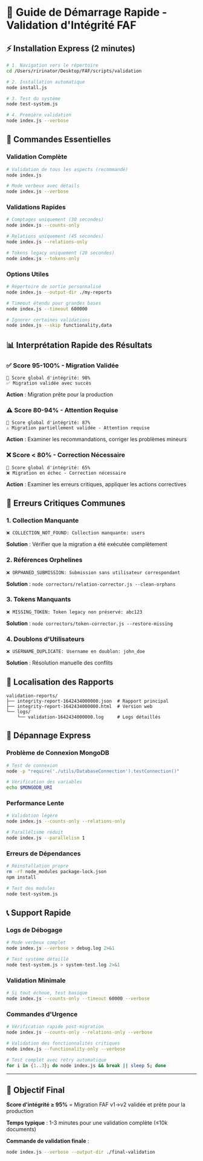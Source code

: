 # 🚀 Guide de Démarrage Rapide - Validation d'Intégrité FAF

## ⚡ Installation Express (2 minutes)

```bash
# 1. Navigation vers le répertoire
cd /Users/ririnator/Desktop/FAF/scripts/validation

# 2. Installation automatique
node install.js

# 3. Test du système
node test-system.js

# 4. Première validation
node index.js --verbose
```

## 🎯 Commandes Essentielles

### Validation Complète
```bash
# Validation de tous les aspects (recommandé)
node index.js

# Mode verbeux avec détails
node index.js --verbose
```

### Validations Rapides
```bash
# Comptages uniquement (30 secondes)
node index.js --counts-only

# Relations uniquement (45 secondes)  
node index.js --relations-only

# Tokens legacy uniquement (20 secondes)
node index.js --tokens-only
```

### Options Utiles
```bash
# Répertoire de sortie personnalisé
node index.js --output-dir ./my-reports

# Timeout étendu pour grandes bases
node index.js --timeout 600000

# Ignorer certaines validations
node index.js --skip functionality,data
```

## 📊 Interprétation Rapide des Résultats

### ✅ Score 95-100% - Migration Validée
```
🎯 Score global d'intégrité: 98%
✅ Migration validée avec succès
```
**Action** : Migration prête pour la production

### ⚠️ Score 80-94% - Attention Requise
```
🎯 Score global d'intégrité: 87%
⚠️ Migration partiellement validée - Attention requise
```
**Action** : Examiner les recommandations, corriger les problèmes mineurs

### ❌ Score < 80% - Correction Nécessaire
```
🎯 Score global d'intégrité: 65%
❌ Migration en échec - Correction nécessaire
```
**Action** : Examiner les erreurs critiques, appliquer les actions correctives

## 🚨 Erreurs Critiques Communes

### 1. Collection Manquante
```
❌ COLLECTION_NOT_FOUND: Collection manquante: users
```
**Solution** : Vérifier que la migration a été exécutée complètement

### 2. Références Orphelines
```
❌ ORPHANED_SUBMISSION: Submission sans utilisateur correspondant
```
**Solution** : `node correctors/relation-corrector.js --clean-orphans`

### 3. Tokens Manquants
```
❌ MISSING_TOKEN: Token legacy non préservé: abc123
```
**Solution** : `node correctors/token-corrector.js --restore-missing`

### 4. Doublons d'Utilisateurs
```
❌ USERNAME_DUPLICATE: Username en doublon: john_doe
```
**Solution** : Résolution manuelle des conflits

## 📁 Localisation des Rapports

```
validation-reports/
├── integrity-report-1642434000000.json  # Rapport principal
├── integrity-report-1642434000000.html  # Version web
└── logs/
    └── validation-1642434000000.log     # Logs détaillés
```

## 🔧 Dépannage Express

### Problème de Connexion MongoDB
```bash
# Test de connexion
node -p "require('./utils/DatabaseConnection').testConnection()"

# Vérification des variables
echo $MONGODB_URI
```

### Performance Lente
```bash
# Validation légère
node index.js --counts-only --relations-only

# Parallélisme réduit
node index.js --parallelism 1
```

### Erreurs de Dépendances
```bash
# Réinstallation propre
rm -rf node_modules package-lock.json
npm install

# Test des modules
node test-system.js
```

## 📞 Support Rapide

### Logs de Débogage
```bash
# Mode verbeux complet
node index.js --verbose > debug.log 2>&1

# Test système détaillé
node test-system.js > system-test.log 2>&1
```

### Validation Minimale
```bash
# Si tout échoue, test basique
node index.js --counts-only --timeout 60000 --verbose
```

### Commandes d'Urgence
```bash
# Vérification rapide post-migration
node index.js --counts-only --relations-only --verbose

# Validation des fonctionnalités critiques
node index.js --functionality-only --verbose

# Test complet avec retry automatique
for i in {1..3}; do node index.js && break || sleep 5; done
```

---

## 🎯 Objectif Final

**Score d'intégrité ≥ 95%** = Migration FAF v1→v2 validée et prête pour la production

**Temps typique** : 1-3 minutes pour une validation complète (≤10k documents)

**Commande de validation finale** :
```bash
node index.js --verbose --output-dir ./final-validation
```